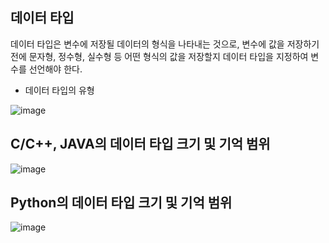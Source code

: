 ## 데이터 타입

데이터 타입은 변수에 저장될 데이터의 형식을 나타내는 것으로, 변수에 값을 저장하기 전에 문자형, 정수형, 실수형 등 어떤 형식의 값을 저장할지 데이터 타입을 지정하여 변수를 선언해야 한다.

- 데이터 타입의 유형

![image](https://github.com/user-attachments/assets/b19b17b5-c3d2-426f-b4f9-a61645a23988)

## C/C++, JAVA의 데이터 타입 크기 및 기억 범위

![image](https://github.com/user-attachments/assets/c1c8d27b-9c75-4877-b11a-4529e33fdbb3)

## Python의 데이터 타입 크기 및 기억 범위

![image](https://github.com/user-attachments/assets/87fb4b5e-e3d9-4a96-b424-ca49fc0af35b)
